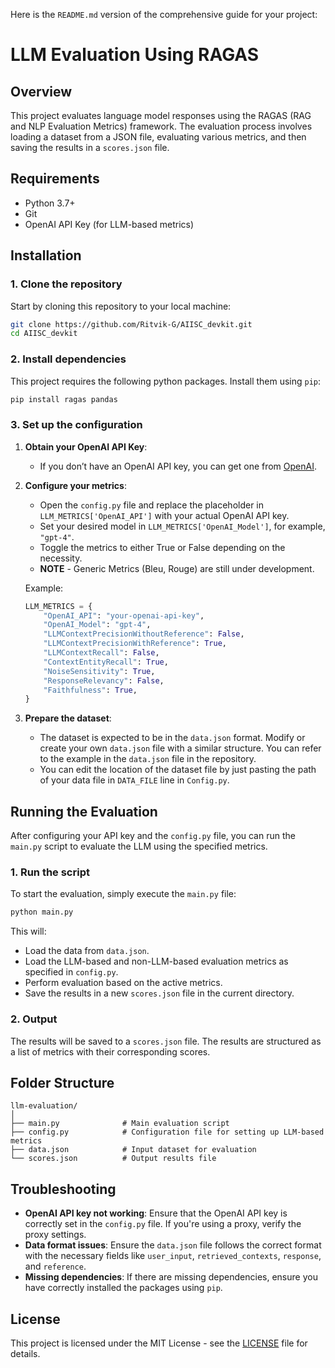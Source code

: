 Here is the `README.md` version of the comprehensive guide for your project:


# LLM Evaluation Using RAGAS

## Overview
This project evaluates language model responses using the RAGAS (RAG and NLP Evaluation Metrics) framework. 
The evaluation process involves loading a dataset from a JSON file, evaluating various metrics, and then saving the results in a `scores.json` file.

## Requirements

- Python 3.7+
- Git
- OpenAI API Key (for LLM-based metrics)

## Installation

### 1. Clone the repository

Start by cloning this repository to your local machine:

```bash
git clone https://github.com/Ritvik-G/AIISC_devkit.git
cd AIISC_devkit
```

### 2. Install dependencies

This project requires the following python packages. Install them using `pip`:

```bash
pip install ragas pandas
```

### 3. Set up the configuration

1. **Obtain your OpenAI API Key**:
   - If you don’t have an OpenAI API key, you can get one from [OpenAI](https://beta.openai.com/signup/).

2. **Configure your metrics**:
   - Open the `config.py` file and replace the placeholder in `LLM_METRICS['OpenAI_API']` with your actual OpenAI API key.
   - Set your desired model in `LLM_METRICS['OpenAI_Model']`, for example, `"gpt-4"`.
   - Toggle the metrics to either True or False depending on the necessity.
   - **NOTE** - Generic Metrics (Bleu, Rouge) are still under development. 

   Example:

   ```python
   LLM_METRICS = {
       "OpenAI_API": "your-openai-api-key",
       "OpenAI_Model": "gpt-4",
       "LLMContextPrecisionWithoutReference": False,
       "LLMContextPrecisionWithReference": True,
       "LLMContextRecall": False,
       "ContextEntityRecall": True,
       "NoiseSensitivity": True,
       "ResponseRelevancy": False,
       "Faithfulness": True,
   }
   ```

3. **Prepare the dataset**:
   - The dataset is expected to be in the `data.json` format. Modify or create your own `data.json` file with a similar structure. You can refer to the example in the `data.json` file in the repository.
   - You can edit the location of the dataset file by just pasting the path of your data file in ``DATA_FILE`` line in ``Config.py``.

## Running the Evaluation

After configuring your API key and the `config.py` file, you can run the `main.py` script to evaluate the LLM using the specified metrics.

### 1. Run the script

To start the evaluation, simply execute the `main.py` file:

```bash
python main.py
```

This will:

- Load the data from `data.json`.
- Load the LLM-based and non-LLM-based evaluation metrics as specified in `config.py`.
- Perform evaluation based on the active metrics.
- Save the results in a new `scores.json` file in the current directory.

### 2. Output

The results will be saved to a `scores.json` file. The results are structured as a list of metrics with their corresponding scores.

## Folder Structure

```plaintext
llm-evaluation/
│
├── main.py              # Main evaluation script
├── config.py            # Configuration file for setting up LLM-based metrics
├── data.json            # Input dataset for evaluation
└── scores.json          # Output results file 
```

## Troubleshooting

- **OpenAI API key not working**: Ensure that the OpenAI API key is correctly set in the `config.py` file. If you're using a proxy, verify the proxy settings.
- **Data format issues**: Ensure the `data.json` file follows the correct format with the necessary fields like `user_input`, `retrieved_contexts`, `response`, and `reference`.
- **Missing dependencies**: If there are missing dependencies, ensure you have correctly installed the packages using `pip`.


## License

This project is licensed under the MIT License - see the [LICENSE](LICENSE) file for details.
